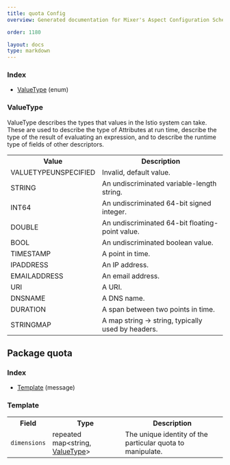 ```yaml
---
title: quota Config
overview: Generated documentation for Mixer's Aspect Configuration Schema

order: 1180

layout: docs
type: markdown
---
```



<a name="rpcIstio.mixer.v1.config.descriptorIndex"></a>
### Index

* [ValueType](#istio.mixer.v1.config.descriptor.ValueType)
(enum)

<a name="istio.mixer.v1.config.descriptor.ValueType"></a>
### ValueType
ValueType describes the types that values in the Istio system can take. These
are used to describe the type of Attributes at run time, describe the type of
the result of evaluating an expression, and to describe the runtime type of
fields of other descriptors.


<table>
 <tr>
  <th>Value</th>
  <th>Description</th>
 </tr>
<a name="istio.mixer.v1.config.descriptor.ValueType.VALUETYPEUNSPECIFIED"></a>
 <tr>
  <td>VALUETYPEUNSPECIFIED</td>
  <td>Invalid, default value.</td>
 </tr>
<a name="istio.mixer.v1.config.descriptor.ValueType.STRING"></a>
 <tr>
  <td>STRING</td>
  <td>An undiscriminated variable-length string.</td>
 </tr>
<a name="istio.mixer.v1.config.descriptor.ValueType.INT64"></a>
 <tr>
  <td>INT64</td>
  <td>An undiscriminated 64-bit signed integer.</td>
 </tr>
<a name="istio.mixer.v1.config.descriptor.ValueType.DOUBLE"></a>
 <tr>
  <td>DOUBLE</td>
  <td>An undiscriminated 64-bit floating-point value.</td>
 </tr>
<a name="istio.mixer.v1.config.descriptor.ValueType.BOOL"></a>
 <tr>
  <td>BOOL</td>
  <td>An undiscriminated boolean value.</td>
 </tr>
<a name="istio.mixer.v1.config.descriptor.ValueType.TIMESTAMP"></a>
 <tr>
  <td>TIMESTAMP</td>
  <td>A point in time.</td>
 </tr>
<a name="istio.mixer.v1.config.descriptor.ValueType.IPADDRESS"></a>
 <tr>
  <td>IPADDRESS</td>
  <td>An IP address.</td>
 </tr>
<a name="istio.mixer.v1.config.descriptor.ValueType.EMAILADDRESS"></a>
 <tr>
  <td>EMAILADDRESS</td>
  <td>An email address.</td>
 </tr>
<a name="istio.mixer.v1.config.descriptor.ValueType.URI"></a>
 <tr>
  <td>URI</td>
  <td>A URI.</td>
 </tr>
<a name="istio.mixer.v1.config.descriptor.ValueType.DNSNAME"></a>
 <tr>
  <td>DNSNAME</td>
  <td>A DNS name.</td>
 </tr>
<a name="istio.mixer.v1.config.descriptor.ValueType.DURATION"></a>
 <tr>
  <td>DURATION</td>
  <td>A span between two points in time.</td>
 </tr>
<a name="istio.mixer.v1.config.descriptor.ValueType.STRINGMAP"></a>
 <tr>
  <td>STRINGMAP</td>
  <td>A map string -&gt; string, typically used by headers.</td>
 </tr>
</table>

<a name="rpcQuota"></a>
## Package quota

<a name="rpcQuotaIndex"></a>
### Index

* [Template](#quota.Template)
(message)

<a name="quota.Template"></a>
### Template

<table>
 <tr>
  <th>Field</th>
  <th>Type</th>
  <th>Description</th>
 </tr>
<a name="quota.Template.dimensions"></a>
 <tr>
  <td><code>dimensions</code></td>
  <td>repeated map&lt;string, <a href="#istio.mixer.v1.config.descriptor.ValueType">ValueType</a>&gt;</td>
  <td>The unique identity of the particular quota to manipulate.</td>
 </tr>
</table>
